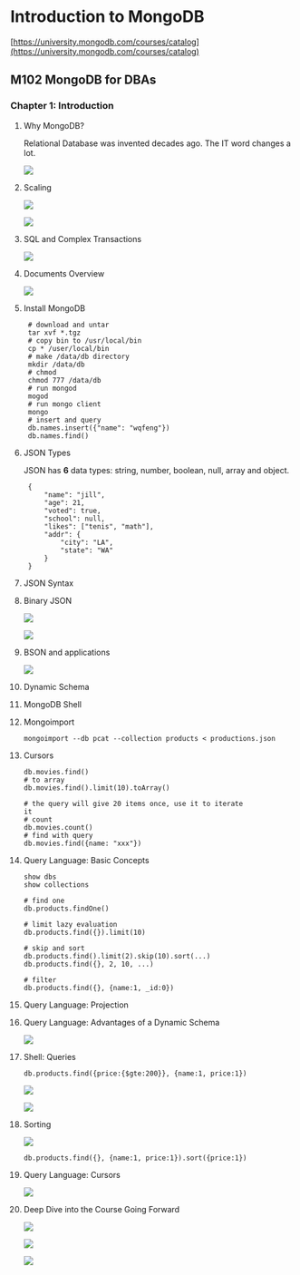 # Introduction to MongoDB

[https://university.mongodb.com/courses/catalog](https://university.mongodb.com/courses/catalog)

## M102 MongoDB for DBAs

### Chapter 1: Introduction

1. Why MongoDB?
	
	Relational Database was invented decades ago. The IT word changes a lot.
	
	![](mongo_1.png)
	
2. Scaling

	![](mongo_2.png)
	
	![](mongo_3.png)
	
3. SQL and Complex Transactions

	![](mongo_4.png)
	
4. Documents Overview

	![](mongo_5.png)
	
5. Install MongoDB

		# download and untar
		tar xvf *.tgz
		# copy bin to /usr/local/bin
		cp * /user/local/bin
		# make /data/db directory
		mkdir /data/db
		# chmod
		chmod 777 /data/db
		# run mongod
		mogod
		# run mongo client
		mongo
		# insert and query
		db.names.insert({"name": "wqfeng"})
		db.names.find()
		
6. JSON Types

	JSON has <b>6</b> data types: string, number, boolean, null, array and object.
	
		{
			"name": "jill",
			"age": 21,
			"voted": true,
			"school": null,
			"likes": ["tenis", "math"],
			"addr": {
				"city": "LA",
				"state": "WA"
			}
		}
			
7. JSON Syntax
8. Binary JSON

	![](mongo_6.png)
	
	![](mongo_7.png)
9. BSON and applications

	![](mongo_8.png)
10. Dynamic Schema
11. MongoDB Shell
12. Mongoimport

		mongoimport --db pcat --collection products < productions.json
13. Cursors

		db.movies.find()
		# to array
		db.movies.find().limit(10).toArray()
		
		# the query will give 20 items once, use it to iterate
		it
		# count
		db.movies.count()
		# find with query
		db.movies.find({name: "xxx"})
14. Query Language: Basic Concepts

		show dbs
		show collections
		
		# find one
		db.products.findOne()
		
		# limit lazy evaluation
		db.products.find({}).limit(10)
		
		# skip and sort
		db.products.find().limit(2).skip(10).sort(...)
		db.products.find({}, 2, 10, ...)
		
		# filter
		db.products.find({}, {name:1, _id:0})
		
15. Query Language: Projection
16. Query Language: Advantages of a Dynamic Schema

	![](mongo_9.png)
17. Shell: Queries

		db.products.find({price:{$gte:200}}, {name:1, price:1})
		
	![](mongo_10.png)
	
	![](mongo_11.png)
		
18. Sorting

	![](mongo_12.png)

		db.products.find({}, {name:1, price:1}).sort({price:1})
		
19. Query Language: Cursors

	![](mongo_13.png)
	
20. Deep Dive into the Course Going Forward

	![](mongo_15.png)
	
	![](mongo_14.png)
	
	![](mongo_16.png)





